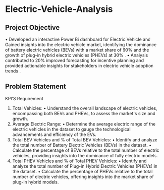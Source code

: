 # Electric-Vehicle-Analysis
## Project Objective
• Developed an interactive Power Bi dashboard for Electric Vehicle and Gained insights into the electric vehicle market, identifying 
the dominance of battery electric vehicles (BEVs) with a market share of 60% and the growth of plug-in hybrid electric vehicles 
(PHEVs) at 30% . 
• Analysis contributed to 20% improved forecasting for incentive planning and provided actionable insights for stakeholders in 
electric vehicle adoption trends  .

## Problem Statement
KPI’S Requirement
1. Total Vehicles:
• Understand the overall landscape of electric vehicles, encompassing both BEVs and PHEVs, to assess the market's size and growth.
2. Average Electric Range:
• Determine the average electric range of the electric vehicles in the dataset to gauge the technological advancements and efficiency of the EVs.
3. Total BEV Vehicles and % of Total BEV Vehicles:
• Identify and analyze the total number of Battery Electric Vehicles (BEVs) in the dataset.
• Calculate the percentage of BEVs relative to the total number of electric vehicles, providing insights into the dominance of fully electric models.
4. Total PHEV Vehicles and % of Total PHEV Vehicles:
• Identify and analyze the total number of Plug-in Hybrid Electric Vehicles (PHEVs) in the dataset.
• Calculate the percentage of PHEVs relative to the total number of electric vehicles, offering insights into the market share of plug-in hybrid models.



